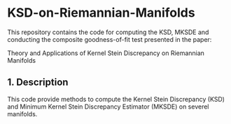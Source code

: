 # KSD-on-Riemannian-Manifolds

This repository contains the code for computing the KSD, MKSDE and conducting the composite goodness-of-fit test presented in the paper:

Theory and Applications of Kernel Stein Discrepancy on Riemannian Manifolds

## 1. Description

This code provide methods to compute the Kernel Stein Discrepancy (KSD) and Minimum Kernel Stein Discrepancy Estimator (MKSDE) on severel manifolds.
